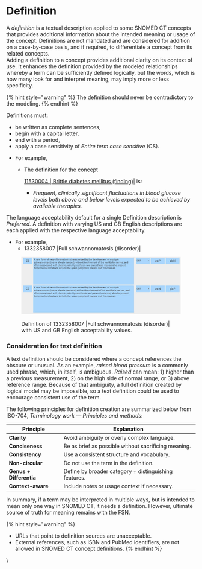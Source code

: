 # Definition

A _definition_ is a textual description applied to some SNOMED CT concepts that provides additional information about the intended meaning or usage of the concept. Definitions are not mandated and are considered for addition on a case-by-case basis, and if required, to differentiate a concept from its related concepts.\
Adding a definition to a concept provides additional clarity on its context of use.  It enhances the definition provided by the modeled relationships whereby a term can be sufficiently defined logically, but the words, which is how many look for and interpret meaning, may imply more or less specificity. &#x20;

{% hint style="warning" %}
The definition should never be contradictory to the modeling.
{% endhint %}

Definitions must:

* be written as complete sentences,
* begin with a capital letter,
* end with a period,
* apply a case sensitivity of _Entire term case_ _sensitive_ (CS).

&#x20;

* For example,
  *   The definition for the concept&#x20;

      [11530004 | Brittle diabetes mellitus (finding)|](http://snomed.info/id/11530004) is:&#x20;

      * _Frequent, clinically significant fluctuations in blood glucose levels both above and below levels expected to be achieved by available therapies._

The language acceptability default for a single Definition description is _Preferred._   A definition with varying US and GB English descriptions are each applied with the respective language acceptability. &#x20;

* For example,&#x20;
  * 1332358007 |Full schwannomatosis (disorder)|

<figure><img src="../../../.gitbook/assets/image (4).png" alt=""><figcaption><p>Definition of 1332358007 |Full schwannomatosis (disorder)| with US and GB English acceptability values. </p></figcaption></figure>

### Consideration for text definition <a href="#consideration-for-text-definition" id="consideration-for-text-definition"></a>

A text definition should be considered where a concept references the obscure or unusual.  As an example, _raised blood pressure_ is a commonly used phrase, which, in itself, is ambiguous.  _Raised_ can mean: 1) higher than a previous measurement, 2) on the high side of normal range, or 3) above reference range.  Because of that ambiguity, a full definition created by logical model may be impossible, so a text definition could be used to encourage consistent use of the term. &#x20;

The following principles for definition creation are summarized below from ISO-704, _Terminology work — Principles and methods_:

| Principle               | Explanation                                           |
| ----------------------- | ----------------------------------------------------- |
| **Clarity**             | Avoid ambiguity or overly complex language.           |
| **Conciseness**         | Be as brief as possible without sacrificing meaning.  |
| **Consistency**         | Use a consistent structure and vocabulary.            |
| **Non-circular**        | Do not use the term in the definition.                |
| **Genus + Differentia** | Define by broader category + distinguishing features. |
| **Context-aware**       | Include notes or usage context if necessary.          |

In summary, if a term may be interpreted in multiple ways, but is intended to mean only one way in SNOMED CT, it needs a definition.  However, ultimate source of truth for meaning remains with the FSN.&#x20;

{% hint style="warning" %}
* URLs that point to definition sources are unacceptable.
* External references, such as ISBN and PubMed identifiers, are not allowed in SNOMED CT concept definitions.&#x20;
{% endhint %}

\
